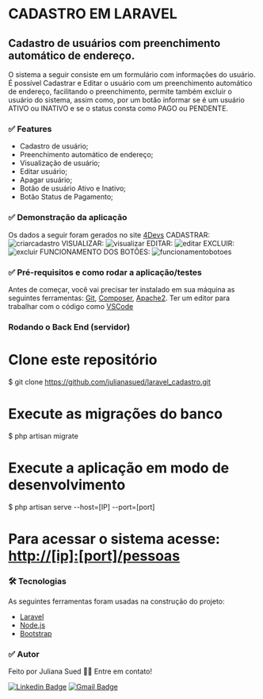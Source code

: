 # CADASTRO EM LARAVEL

##  Cadastro de usuários com preenchimento automático de endereço.
O sistema a seguir consiste em um formulário com informações do usuário. É possível Cadastrar e Editar o usuário com um preenchimento automático de endereço, facilitando o preenchimento, permite também excluir o usuário do sistema, assim como, por um botão informar se é um usuário ATIVO ou INATIVO e se o status consta como PAGO ou PENDENTE.

### ✅ Features

- Cadastro de usuário;
- Preenchimento automático de endereço;
- Visualização de usuário;
- Editar usuário;
- Apagar usuário;
- Botão de usuário Ativo e Inativo;
- Botão Status de Pagamento;

### ✅ Demonstração da aplicação
Os dados a seguir foram gerados no site [4Devs](https://www.4devs.com.br/)
CADASTRAR:
![criarcadastro](https://user-images.githubusercontent.com/68984567/175822342-557f26a3-464b-468c-b351-2f4f2d44a450.gif)
VISUALIZAR:
![visualizar](https://user-images.githubusercontent.com/68984567/175822352-c7196396-a8d7-40ab-97fc-e2c71c1c2915.gif)
EDITAR:
![editar](https://user-images.githubusercontent.com/68984567/175822366-5c7b348b-2300-4afc-aed6-5c5e585e5e10.gif)
EXCLUIR:
![excluir](https://user-images.githubusercontent.com/68984567/175822377-191cd794-666a-4bf2-b216-098fd7df8cd5.gif)
FUNCIONAMENTO DOS BOTÕES:
![funcionamentobotoes](https://user-images.githubusercontent.com/68984567/175822363-47ab4396-6f3d-4bd4-8236-e3adb62b78d8.gif)


### ✅ Pré-requisitos e como rodar a aplicação/testes

Antes de começar, você vai precisar ter instalado em sua máquina as seguintes ferramentas:
[Git](https://git-scm.com), [Composer](https://getcomposer.org/download/), [Apache2](https://httpd.apache.org/download.cgi). 
Ter um editor para trabalhar com o código como [VSCode](https://code.visualstudio.com/)

### Rodando o Back End (servidor)

# Clone este repositório
$ git clone <https://github.com/julianasued/laravel_cadastro.git>

# Execute as migrações do banco
$ php artisan migrate

# Execute a aplicação em modo de desenvolvimento
$ php artisan serve --host=[IP] --port=[port]

# Para acessar o sistema acesse: <http://[ip]:[port]/pessoas>

### 🛠 Tecnologias

As seguintes ferramentas foram usadas na construção do projeto:

- [Laravel](https://laravel.com/)
- [Node.js](https://nodejs.org/en/)
- [Bootstrap](https://getbootstrap.com/)

### ✅ Autor

Feito por Juliana Sued 👋🏽 Entre em contato!

[![Linkedin Badge](https://img.shields.io/badge/-Juliana-blue?style=flat-square&logo=Linkedin&logoColor=white&link=https://www.linkedin.com/in/juliana-sued-896b89206/)](https://www.linkedin.com/in/juliana-sued-896b89206/) 
[![Gmail Badge](https://img.shields.io/badge/-julianasuedcc@gmail.com-c14438?style=flat-square&logo=Gmail&logoColor=white&link=mailto:julianasuedcc@gmail.com)](mailto:julianasuedcc@gmail.com)
